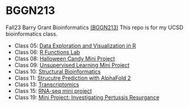 # BGGN213
Fall23 Barry Grant Bioinformatics [(BGGN213)]()
This repo is for my UCSD bioinformatics class. 

- Class 05: [Data Exploration and Visualization in R](class05.md)
- Class 06: [R Functions Lab](class06_final.md)
- Class 08: [Halloween Candy Mini Project](class08_final.md)
- Class 09: [Unsupervised Learning Mini Project](class_09.md)
- Class 10: [Structural Bioinformatics](class11_lab.md)
- Class 11: [Strucutre Prediction with AlphaFold 2](class11-AF2.md)
- Class 13: [Transcriptomics](class13_DAR.md)
- Class 15: [RNA-seq mini project](class15.md)
- Class 19: [Mini Project: Investigating Pertussis Resurgance]()
